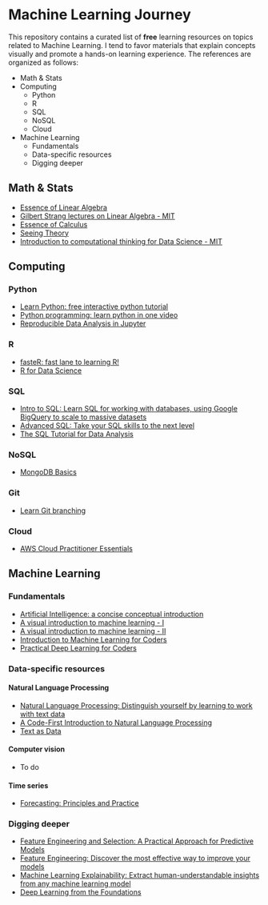 # Machine Learning Journey

This repository contains a curated list of **free** learning resources on topics related to Machine Learning. 
I tend to favor materials that explain concepts visually and promote a hands-on learning experience. 
The references are organized as follows:
- Math & Stats
- Computing
  - Python
  - R
  - SQL
  - NoSQL
  - Cloud
- Machine Learning
  - Fundamentals
  - Data-specific resources
  - Digging deeper

## Math & Stats

- [Essence of Linear Algebra](https://www.youtube.com/playlist?list=PLZHQObOWTQDPD3MizzM2xVFitgF8hE_ab)
- [Gilbert Strang lectures on Linear Algebra - MIT](https://www.youtube.com/playlist?list=PL49CF3715CB9EF31D)
- [Essence of Calculus](https://www.youtube.com/playlist?list=PLZHQObOWTQDMsr9K-rj53DwVRMYO3t5Yr)
- [Seeing Theory](https://seeing-theory.brown.edu/)
- [Introduction to computational thinking for Data Science - MIT](https://www.youtube.com/playlist?list=PLUl4u3cNGP619EG1wp0kT-7rDE_Az5TNd)

## Computing

### Python

- [Learn Python: free interactive python tutorial](https://www.learnpython.org/)
- [Python programming: learn python in one video](https://www.youtube.com/watch?v=N4mEzFDjqtA)
- [Reproducible Data Analysis in Jupyter](http://jakevdp.github.io/blog/2017/03/03/reproducible-data-analysis-in-jupyter/)

### R

- [fasteR: fast lane to learning R!](https://github.com/matloff/fasteR)
- [R for Data Science](https://r4ds.had.co.nz/)

### SQL

- [Intro to SQL: Learn SQL for working with databases, using Google BigQuery to scale to massive datasets](https://www.kaggle.com/learn/intro-to-sql)
- [Advanced SQL: Take your SQL skills to the next level](https://www.kaggle.com/learn/advanced-sql)
- [The SQL Tutorial for Data Analysis](https://mode.com/sql-tutorial/introduction-to-sql/)

### NoSQL

- [MongoDB Basics](https://university.mongodb.com/courses/M001/about)

### Git

- [Learn Git branching](https://learngitbranching.js.org/)

### Cloud

- [AWS Cloud Practitioner Essentials](https://www.aws.training/Details/Curriculum?id=27076&scr=path-cp)

## Machine Learning

### Fundamentals

- [Artificial Intelligence: a concise conceptual introduction](https://towardsdatascience.com/artificial-intelligence-d1e45efc99b4) 
- [A visual introduction to machine learning - I](http://www.r2d3.us/visual-intro-to-machine-learning-part-1/) 
- [A visual introduction to machine learning - II](http://www.r2d3.us/visual-intro-to-machine-learning-part-2/) 
- [Introduction to Machine Learning for Coders](http://course18.fast.ai/ml)
- [Practical Deep Learning for Coders](https://course.fast.ai/)

### Data-specific resources

#### Natural Language Processing

- [Natural Language Processing: Distinguish yourself by learning to work with text data](https://www.kaggle.com/learn/natural-language-processing)
- [A Code-First Introduction to Natural Language Processing](https://www.fast.ai/2019/07/08/fastai-nlp/)
- [Text as Data](https://cbail.github.io/textasdata/Text_as_Data.html)

#### Computer vision

- To do 

#### Time series

- [Forecasting: Principles and Practice](https://otexts.com/fpp2/)

### Digging deeper

- [Feature Engineering and Selection: A Practical Approach for Predictive Models](https://bookdown.org/max/FES/)
- [Feature Engineering: Discover the most effective way to improve your models](https://www.kaggle.com/learn/feature-engineering)
- [Machine Learning Explainability: Extract human-understandable insights from any machine learning model](https://www.kaggle.com/learn/machine-learning-explainability)
- [Deep Learning from the Foundations](https://course.fast.ai/part2)
